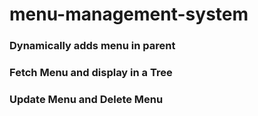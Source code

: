 # menu-management-system
### Dynamically adds menu in parent 
### Fetch Menu and display in a Tree
### Update Menu and Delete Menu
